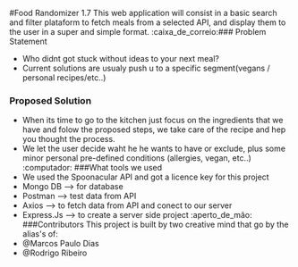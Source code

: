 #Food Randomizer 1.7
This web application  will consist in a basic search and filter plataform to fetch meals from a selected API, and display them to the user in a super and simple format.
:caixa_de_correio:### Problem Statement
- Who didnt got stuck without ideas to your next meal?
- Current solutions are usualy push u to a specific segment(vegans / personal recipes/etc..)
### Proposed Solution
- When its time to go to the kitchen just focus on the ingredients that we have and folow the proposed steps, we take care of the recipe and hep you thought the process.
- We let the user decide waht he he wants to have or exclude, plus some minor personal pre-defined conditions (allergies, vegan, etc..)
:computador: ###What tools we used
- We used the Spoonacular API and got a licence key for this project
- Mongo DB --> for database
- Postman --> test data from API
- Axios --> to fetch data from API and conect to our server
- Express.Js --> to create a server side project
:aperto_de_mão: ###Contributors
This project is built by two creative mind that go by the alias's of:
- @Marcos Paulo Dias
- @Rodrigo Ribeiro
